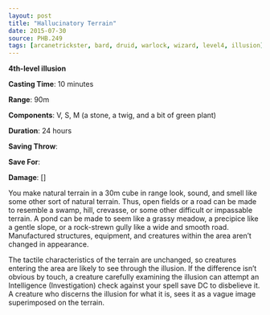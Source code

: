 ```yaml
---
layout: post
title: "Hallucinatory Terrain"
date: 2015-07-30
source: PHB.249
tags: [arcanetrickster, bard, druid, warlock, wizard, level4, illusion]
---
```


**4th-level illusion**

**Casting Time**: 10 minutes

**Range**: 90m

**Components**: V, S, M (a stone, a twig, and a bit of green plant)

**Duration**: 24 hours

**Saving Throw**:

**Save For**:

**Damage**: []

You make natural terrain in a 30m cube in range look, sound, and smell like some other sort of natural terrain. Thus, open fields or a road can be made to resemble a swamp, hill, crevasse, or some other difficult or impassable terrain. A pond can be made to seem like a grassy meadow, a precipice like a gentle slope, or a rock-strewn gully like a wide and smooth road. Manufactured structures, equipment, and creatures within the area aren’t changed in appearance.

The tactile characteristics of the terrain are unchanged, so creatures entering the area are likely to see through the illusion. If the difference isn’t obvious by touch, a creature carefully examining the illusion can attempt an Intelligence (Investigation) check against your spell save DC to disbelieve it. A creature who discerns the illusion for what it is, sees it as a vague image superimposed on the terrain.
